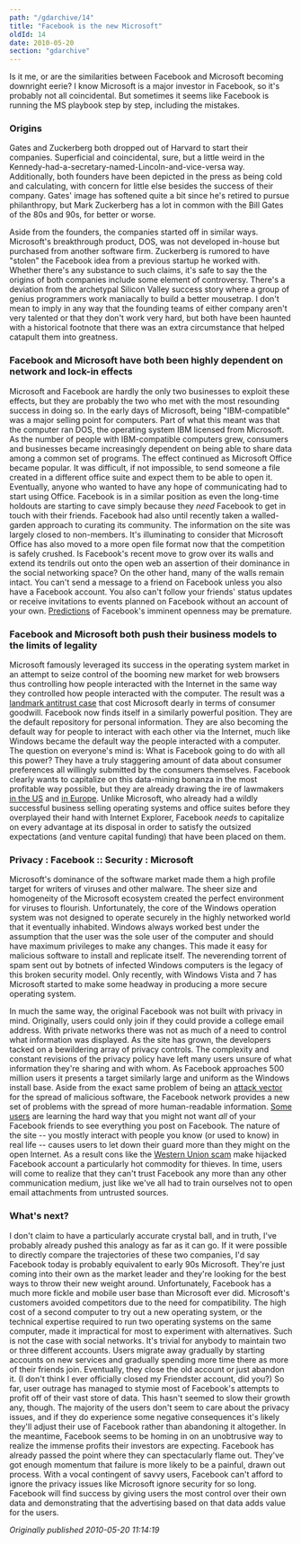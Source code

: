 ```yaml
---
path: "/gdarchive/14"
title: "Facebook is the new Microsoft"
oldId: 14
date: 2010-05-20
section: "gdarchive"
---
```

Is it me, or are the similarities between Facebook and Microsoft becoming downright eerie? I know Microsoft is a major investor in Facebook, so it's probably not all coincidental. But sometimes it seems like Facebook is running the MS playbook step by step, including the mistakes.

### Origins

Gates and Zuckerberg both dropped out of Harvard to start their companies. Superficial and coincidental, sure, but a little weird in the Kennedy-had-a-secretary-named-Lincoln-and-vice-versa way. Additionally, both founders have been depicted in the press as being cold and calculating, with concern for little else besides the success of their company. Gates' image has softened quite a bit since he's retired to pursue philanthropy, but Mark Zuckerberg has a lot in common with the Bill Gates of the 80s and 90s, for better or worse.

Aside from the founders, the companies started off in similar ways. Microsoft's breakthrough product, DOS, was not developed in-house but purchased from another software firm. Zuckerberg is rumored to have "stolen" the Facebook idea from a previous startup he worked with. Whether there's any substance to such claims, it's safe to say the the origins of both companies include some element of controversy. There's a deviation from the archetypal Silicon Valley success story where a group of genius programmers work maniacally to build a better mousetrap. I don't mean to imply in any way that the founding teams of either company aren't very talented or that they don't work very hard, but both have been haunted with a historical footnote that there was an extra circumstance that helped catapult them into greatness.

### Facebook and Microsoft have both been highly dependent on network and lock-in effects

Microsoft and Facebook are hardly the only two businesses to exploit these effects, but they are probably the two who met with the most resounding success in doing so. In the early days of Microsoft, being "IBM-compatible" was a major selling point for computers. Part of what this meant was that the computer ran DOS, the operating system IBM licensed from Microsoft. As the number of people with IBM-compatible computers grew, consumers and businesses became increasingly dependent on being able to share data among a common set of programs. The effect continued as Microsoft Office became popular. It was difficult, if not impossible, to send someone a file created in a different office suite and expect them to be able to open it. Eventually, anyone who wanted to have any hope of communicating had to start using Office. Facebook is in a similar position as even the long-time holdouts are starting to cave simply because they *need* Facebook to get in touch with their friends. Facebook had also until recently taken a walled-garden approach to curating its community. The information on the site was largely closed to non-members. It's illuminating to consider that Microsoft Office has also moved to a more open file format now that the competition is safely crushed. Is Facebook's recent move to grow over its walls and extend its tendrils out onto the open web an assertion of their dominance in the social networking space? On the other hand, many of the walls remain intact. You can't send a message to a friend on Facebook unless you also have a Facebook account. You also can't follow your friends' status updates or receive invitations to events planned on Facebook without an account of your own. [Predictions](http://radar.oreilly.com/2009/03/facebook-in-2010-no-longer-a-walled-garden.html) of Facebook's imminent openness may be premature.

### Facebook and Microsoft both push their business models to the limits of legality

Microsoft famously leveraged its success in the operating system market in an attempt to seize control of the booming new market for web browsers thus controlling how people interacted with the Internet in the same way they controlled how people interacted with the computer. The result was a [landmark antitrust case](http://en.wikipedia.org/wiki/United_States_v._Microsoft) that cost Microsoft dearly in terms of consumer goodwill. Facebook now finds itself in a similarly powerful position. They are the default repository for personal information. They are also becoming the default way for people to interact with each other via the Internet, much like Windows became the default way the people interacted with a computer. The question on everyone's mind is: What is Facebook going to do with all this power? They have a truly staggering amount of data about consumer preferences all willingly submitted by the consumers themselves. Facebook clearly wants to capitalize on this data-mining bonanza in the most profitable way possible, but they are already drawing the ire of lawmakers [in the US](http://bits.blogs.nytimes.com/2010/04/27/senators-ask-facebook-for-privacy-fixes/) and [in Europe](http://www.theregister.co.uk/2010/05/14/facebook_privacy_rebuke/). Unlike Microsoft, who already had a wildly successful business selling operating systems and office suites before they overplayed their hand with Internet Explorer, Facebook *needs* to capitalize on every advantage at its disposal in order to satisfy the outsized expectations (and venture capital funding) that have been placed on them.

### Privacy : Facebook :: Security : Microsoft

Microsoft's dominance of the software market made them a high profile target for writers of viruses and other malware. The sheer size and homogeneity of the Microsoft ecosystem created the perfect environment for viruses to flourish. Unfortunately, the core of the Windows operation system was not designed to operate securely in the highly networked world that it eventually inhabited. Windows always worked best under the assumption that the user was the sole user of the computer and should have maximum privileges to make any changes. This made it easy for malicious software to install and replicate itself. The neverending torrent of spam sent out by botnets of infected Windows computers is the legacy of this broken security model. Only recently, with Windows Vista and 7 has Microsoft started to make some headway in producing a more secure operating system.

In much the same way, the original Facebook was not built with privacy in mind. Originally, users could only join if they could provide a college email address. With private networks there was not as much of a need to control what information was displayed. As the site has grown, the developers tacked on a bewildering array of privacy controls. The complexity and constant revisions of the privacy policy have left many users unsure of what information they're sharing and with whom. As Facebook approaches 500 million users it presents a target similarly large and uniform as the Windows install base. Aside from the exact same problem of being an [attack vector](http://blogs.msdn.com/tzink/archive/2010/01/29/new-facebook-worm.aspx) for the spread of malicious software, the Facebook network provides a new set of problems with the spread of more human-readable information. [Some users](http://valleywag.gawker.com/tech/your-privacy-is-an-illusion/bank-intern-busted-by-facebook-321802.php) are learning the hard way that you might not want *all* of your Facebook friends to see everything you post on Facebook. The nature of the site -- you mostly interact with people you know (or used to know) in real life --  causes users to let down their guard more than they might on the open Internet. As a result cons like the [Western Union scam](http://www.allfacebook.com/2010/01/facebook-scams/) make hijacked Facebook account a particularly hot commodity for thieves. In time, users will come to realize that they can't trust Facebook any more than any other communication medium, just like we've all had to train ourselves not to open email attachments from untrusted sources.

### What's next?

I don't claim to have a particularly accurate crystal ball, and in truth, I've probably already pushed this analogy as far as it can go. If it were possible to directly compare the trajectories of these two companies, I'd say Facebook today is probably equivalent to early 90s Microsoft. They're just coming into their own as the market leader and they're looking for the best ways to throw their new weight around. Unfortunately, Facebook has a much more fickle and mobile user base than Microsoft ever did. Microsoft's customers avoided competitors due to the need for compatibility. The high cost of a second computer to try out a new operating system, or the technical expertise required to run two operating systems on the same computer, made it impractical for most to experiment with alternatives. Such is not the case with social networks. It's trivial for anybody to maintain two or three different accounts. Users migrate away gradually by starting accounts on new services and gradually spending more time there as more of their friends join. Eventually, they close the old account or just abandon it. (I don't think I ever officially closed my Friendster account, did you?) So far, user outrage has managed to stymie most of Facebook's attempts to profit off of their vast store of data. This hasn't seemed to slow their growth any, though. The majority of the users don't seem to care about the privacy issues, and if they do experience some negative consequences it's likely they'll adjust their use of Facebook rather than abandoning it altogether. In the meantime, Facebook seems to be homing in on an unobtrusive way to realize the immense profits their investors are expecting. Facebook has already passed the point where they can spectacularly flame out. They've got enough momentum that failure is more likely to be a painful, drawn out process. With a vocal contingent of savvy users, Facebook can't afford to ignore the privacy issues like Microsoft ignore security for so long. Facebook will find success by giving users the most control over their own data and demonstrating that the advertising based on that data adds value for the users.

*Originally published 2010-05-20 11:14:19*